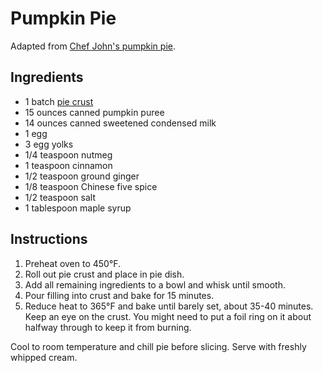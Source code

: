 # Pumpkin Pie

Adapted from [Chef John's pumpkin pie](http://foodwishes.blogspot.com/2012/11/best-pumpkin-pie-ever-come-for-pie-stay.html).

## Ingredients

- 1 batch [pie crust](pie-crust.md)
- 15 ounces canned pumpkin puree
- 14 ounces canned sweetened condensed milk
- 1 egg
- 3 egg yolks
- 1/4 teaspoon nutmeg
- 1 teaspoon cinnamon
- 1/2 teaspoon ground ginger
- 1/8 teaspoon Chinese five spice
- 1/2 teaspoon salt
- 1 tablespoon maple syrup

## Instructions

1. Preheat oven to 450&deg;F.
2. Roll out pie crust and place in pie dish.
3. Add all remaining ingredients to a bowl and whisk until smooth.
4. Pour filling into crust and bake for 15 minutes.
5. Reduce heat to 365&deg;F and bake until barely set, about 35-40 minutes. Keep an eye on the crust. You might need to put a foil ring on it about halfway through to keep it from burning.

Cool to room temperature and chill pie before slicing. Serve with freshly whipped cream.
